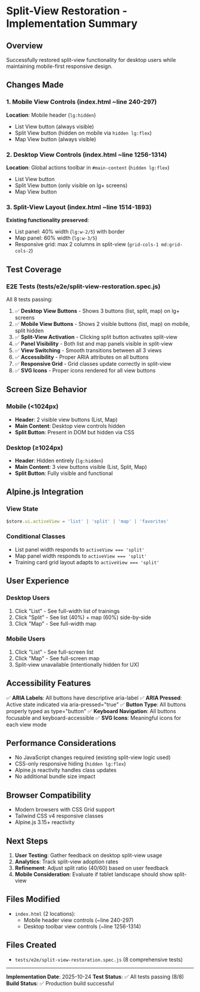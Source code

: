 # Split-View Restoration - Implementation Summary

## Overview
Successfully restored split-view functionality for desktop users while maintaining mobile-first responsive design.

## Changes Made

### 1. Mobile View Controls (index.html ~line 240-297)
**Location**: Mobile header (`lg:hidden`)
- List View button (always visible)
- Split View button (hidden on mobile via `hidden lg:flex`)
- Map View button (always visible)

### 2. Desktop View Controls (index.html ~line 1256-1314)
**Location**: Global actions toolbar in `#main-content` (`hidden lg:flex`)
- List View button
- Split View button (only visible on lg+ screens)
- Map View button

### 3. Split-View Layout (index.html ~line 1514-1893)
**Existing functionality preserved**:
- List panel: 40% width (`lg:w-2/5`) with border
- Map panel: 60% width (`lg:w-3/5`)
- Responsive grid: max 2 columns in split-view (`grid-cols-1 md:grid-cols-2`)

## Test Coverage

### E2E Tests (tests/e2e/split-view-restoration.spec.js)
All 8 tests passing:

1. ✅ **Desktop View Buttons** - Shows 3 buttons (list, split, map) on lg+ screens
2. ✅ **Mobile View Buttons** - Shows 2 visible buttons (list, map) on mobile, split hidden
3. ✅ **Split-View Activation** - Clicking split button activates split-view
4. ✅ **Panel Visibility** - Both list and map panels visible in split-view
5. ✅ **View Switching** - Smooth transitions between all 3 views
6. ✅ **Accessibility** - Proper ARIA attributes on all buttons
7. ✅ **Responsive Grid** - Grid classes update correctly in split-view
8. ✅ **SVG Icons** - Proper icons rendered for all view buttons

## Screen Size Behavior

### Mobile (<1024px)
- **Header**: 2 visible view buttons (List, Map)
- **Main Content**: Desktop view controls hidden
- **Split Button**: Present in DOM but hidden via CSS

### Desktop (≥1024px)
- **Header**: Hidden entirely (`lg:hidden`)
- **Main Content**: 3 view buttons visible (List, Split, Map)
- **Split Button**: Fully visible and functional

## Alpine.js Integration

### View State
```javascript
$store.ui.activeView = 'list' | 'split' | 'map' | 'favorites'
```

### Conditional Classes
- List panel width responds to `activeView === 'split'`
- Map panel width responds to `activeView === 'split'`
- Training card grid layout adapts to `activeView === 'split'`

## User Experience

### Desktop Users
1. Click "List" - See full-width list of trainings
2. Click "Split" - See list (40%) + map (60%) side-by-side
3. Click "Map" - See full-width map

### Mobile Users
1. Click "List" - See full-screen list
2. Click "Map" - See full-screen map
3. Split-view unavailable (intentionally hidden for UX)

## Accessibility Features

✅ **ARIA Labels**: All buttons have descriptive aria-label
✅ **ARIA Pressed**: Active state indicated via aria-pressed="true"
✅ **Button Type**: All buttons properly typed as type="button"
✅ **Keyboard Navigation**: All buttons focusable and keyboard-accessible
✅ **SVG Icons**: Meaningful icons for each view mode

## Performance Considerations

- No JavaScript changes required (existing split-view logic used)
- CSS-only responsive hiding (`hidden lg:flex`)
- Alpine.js reactivity handles class updates
- No additional bundle size impact

## Browser Compatibility

- Modern browsers with CSS Grid support
- Tailwind CSS v4 responsive classes
- Alpine.js 3.15+ reactivity

## Next Steps

1. **User Testing**: Gather feedback on desktop split-view usage
2. **Analytics**: Track split-view adoption rates
3. **Refinement**: Adjust split ratio (40/60) based on user feedback
4. **Mobile Consideration**: Evaluate if tablet landscape should show split-view

## Files Modified

- `index.html` (2 locations):
  - Mobile header view controls (~line 240-297)
  - Desktop toolbar view controls (~line 1256-1314)

## Files Created

- `tests/e2e/split-view-restoration.spec.js` (8 comprehensive tests)

---

**Implementation Date**: 2025-10-24
**Test Status**: ✅ All tests passing (8/8)
**Build Status**: ✅ Production build successful
